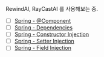RewindAI, RayCastAI 를 사용해보는 중.

- [ ] [Spring - @Component](https://docs.spring.io/spring-framework/docs/current/reference/html/core.html#beans-stereotype-annotations)
- [ ] [Spring - Dependencies](https://docs.spring.io/spring-framework/docs/current/reference/html/core.html#beans-dependencies)
- [ ] [Spring - Constructor Injection](https://docs.spring.io/spring-framework/docs/current/reference/html/core.html#beans-constructor-injection)
- [ ] [Spring - Setter Injection](https://docs.spring.io/spring-framework/docs/current/reference/html/core.html#beans-setter-injection)
- [ ] [Spring - Field Injection](https://docs.spring.io/spring-framework/docs/current/reference/html/core.html#beans-autowired-annotation)
